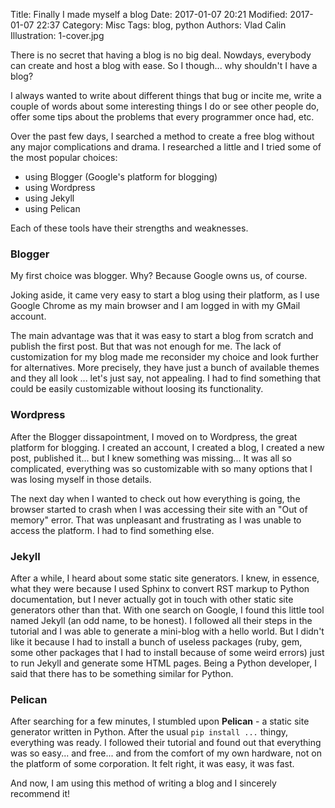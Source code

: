 Title: Finally I made myself a blog
Date: 2017-01-07 20:21
Modified: 2017-01-07 22:37
Category: Misc
Tags: blog, python
Authors: Vlad Calin
Illustration: 1-cover.jpg

There is no secret that having a blog is no big deal. Nowdays, everybody can create and host
a blog with ease. So I though... why shouldn't I have a blog?

I always wanted to write about different things that bug or incite me, write a couple
of words about some interesting things I do or see other people do, offer some tips
about the problems that every programmer once had, etc.

Over the past few days, I searched a method to create a free blog without any major
complications and drama. I researched a little and I tried some of the most popular
choices:

- using Blogger (Google's platform for blogging)
- using Wordpress
- using Jekyll
- using Pelican

Each of these tools have their strengths and weaknesses. 

### Blogger

My first choice was blogger. Why? Because Google owns us, of course.

Joking aside, it came very easy to start a blog using their platform, as I use Google Chrome as
my main browser and I am logged in with my GMail account. 

The main advantage was that it was easy to start a blog from scratch and publish the first post.
But that was not enough for me. The lack of customization for my blog made me reconsider my choice 
and look further for alternatives. More precisely, they have just a bunch of available themes
and they all look ...  let's just say, not appealing. I had to find something that could be easily 
customizable without loosing its functionality.

### Wordpress

After the Blogger dissapointment, I moved on to Wordpress, the great platform for blogging.
I created an account, I created a blog, I created a new post, published it... but I knew something
was missing... It was all so complicated, everything was so customizable with so many options that 
I was losing myself in those details. 

The next day when I wanted to check out how everything is going, the browser started to crash when I
was accessing their site with an "Out of memory" error. That was unpleasant and frustrating as I was
unable to access the platform. I had to find something else.

### Jekyll

After a while, I heard about some static site generators. I knew, in essence, what they were because I
used Sphinx to convert RST markup to Python documentation, but I never actually got in touch with 
other static site generators other than that. With one search on Google, I found this little tool
named Jekyll (an odd name, to be honest). I followed all their steps in the tutorial and I was
able to generate a mini-blog with a hello world. But I didn't like it because I had to install 
a bunch of useless packages (ruby, gem, some other packages that I had to install because
of some weird errors) just to run Jekyll and generate some HTML pages. Being a Python developer, I said
that there has to be something similar for Python.

### Pelican

After searching for a few minutes, I stumbled upon **Pelican** - a static site generator written in
Python. After the usual ``pip install ...`` thingy, everything was ready. I followed their tutorial
and found out that everything was so easy... and free... and from the comfort of my own hardware, 
not on the platform of some corporation. It felt right, it was easy, it was fast.

And now, I am using this method of writing a blog and I sincerely recommend it!